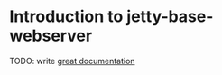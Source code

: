 # Introduction to jetty-base-webserver

TODO: write [great documentation](http://jacobian.org/writing/what-to-write/)
